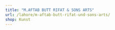 ```yaml
---
title: "M.AFTAB BUTT RIFAT & SONS ARTS"
url: /lahore/m-aftab-butt-rifat-und-sons-arts/
shop: Kunst
---
```

